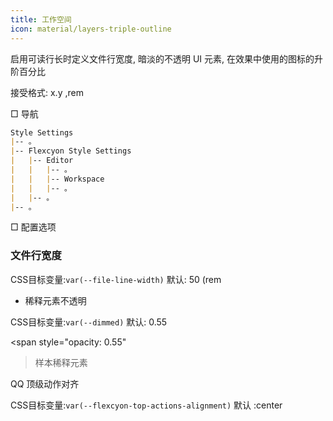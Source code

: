 ```yaml
---
title: 工作空间
icon: material/layers-triple-outline
---
```


启用可读行长时定义文件行宽度, 暗淡的不透明
UI 元素, 在效果中使用的图标的升阶百分比

接受格式: x.y ,rem

□ 导航

```md
Style Settings
|-- 。
|-- Flexcyon Style Settings
|   |-- Editor
|   |   |-- 。
|   |   |-- Workspace
|   |   |-- 。
|   |-- 。
|-- 。
```

□ 配置选项

### 文件行宽度

CSS目标变量:`var(--file-line-width)`
默认: 50 (rem

* 稀释元素不透明

CSS目标变量:`var(--dimmed)`
默认: 0.55

<span style="opacity: 0.55"
>样本稀释元素</span>

QQ 顶级动作对齐

CSS目标变量:`var(--flexcyon-top-actions-alignment)`
默认 :center

